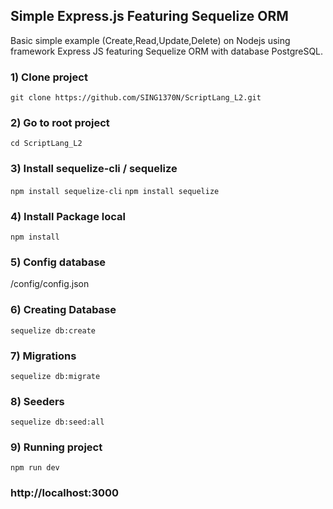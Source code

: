 ## Simple Express.js Featuring Sequelize ORM
Basic simple example (Create,Read,Update,Delete) on Nodejs using framework Express JS featuring Sequelize ORM with database PostgreSQL.


### 1) Clone project
`git clone https://github.com/SING1370N/ScriptLang_L2.git`

### 2) Go to root project
`cd ScriptLang_L2`

### 3) Install sequelize-cli / sequelize 
`npm install sequelize-cli`
`npm install sequelize`

### 4) Install Package local
`npm install`

### 5) Config database
/config/config.json

### 6) Creating Database
`sequelize db:create`

### 7) Migrations
`sequelize db:migrate`

### 8) Seeders
`sequelize db:seed:all`

### 9) Running project
`npm run dev`

### http://localhost:3000


